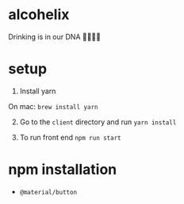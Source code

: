 # alcohelix
Drinking is in our DNA 🍺🍷🍾🥂

# setup

1. Install yarn

On mac: `brew install yarn`

2. Go to the `client` directory and run `yarn install`

3. To run front end `npm run start`

# npm installation

* `@material/button`